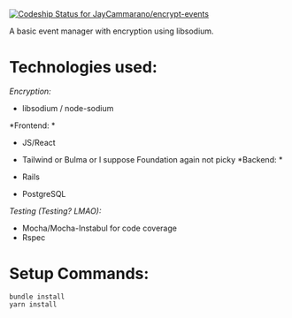 ##
[![Codeship Status for JayCammarano/encrypt-events](https://app.codeship.com/projects/25a600fc-3ad9-4148-a22b-a56da9aff4ac/status?branch=master)](https://app.codeship.com/projects/420512)

A basic event manager with encryption using libsodium.

# Technologies used:

*Encryption:*  

 - libsodium / node-sodium

*Frontend: *

- JS/React
- Tailwind or Bulma or I suppose Foundation again not picky
*Backend: *

- Rails
- PostgreSQL

*Testing (Testing? LMAO):*

- Mocha/Mocha-Instabul for code coverage
- Rspec


# Setup Commands:
```
bundle install
yarn install
```
